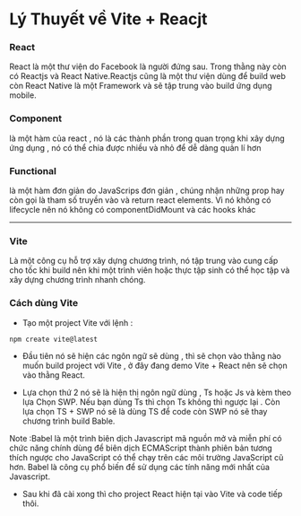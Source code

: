# Lý Thuyết về Vite + Reacjt

### React 
React là một thư viện do Facebook là người đứng sau. Trong thằng
này còn có Reactjs và React Native.Reactjs cũng là một thư viện dùng để build web còn 
React Native là một Framework và sẽ tập trung vào build ứng dụng mobile.

### Component
là một hàm của react , nó là các thành phần trong quan trọng khi xây dựng ứng dụng , nó 
có thể chia được nhiều và nhỏ để dễ dàng quản lí hơn

### Functional
là một hàm đơn giản do JavaScrips đơn giản , chúng nhận những prop hay còn gọi là tham số truyền 
vào và return react elements. Vì nó không có lifecycle nên nó không có componentDidMount và 
các hooks khác

---

### Vite
Là một công cụ hỗ trợ xây dựng chương trình, nó tập trung vào cung cấp cho tốc khi build nên
khi một trình viên hoặc thực tập sinh có thể học tập và xây dựng chương trình nhanh chóng.

### Cách dùng Vite
 + Tạo một project Vite với lệnh :

`npm create vite@latest`

 + Đầu tiên nó sẽ hiện các ngôn ngữ sẽ dùng , thì sẽ chọn vào thằng nào muốn build project với Vite 
, ở đây đang demo Vite + React nên sẽ chọn vào thằng React.

 + Lựa chọn thứ 2 nó sẽ là hiện thị ngôn ngữ dùng , Ts hoặc Js và kèm theo lựa Chọn SWP.
Nếu bạn dùng Ts thì chọn Ts không thì ngược lại . Còn lựa chọn TS + SWP nó sẽ là dùng TS 
để code còn SWP nó sẽ thay chương trình build Bable.

Note :Babel là một trình biên dịch Javascript mã nguồn mở và miễn phí có chức năng 
chính dùng để biên dịch ECMAScript thành phiên bản tương thích ngược cho JavaScript 
có thể chạy trên các môi trường JavaScript cũ hơn. Babel là công cụ phổ biến để sử dụng
các tính năng mới nhất của Javascript.

 + Sau khi đã cài xong thì cho project React hiện tại vào Vite và code tiếp thôi.
